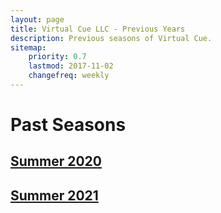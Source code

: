 ```yaml
---
layout: page
title: Virtual Cue LLC - Previous Years
description: Previous seasons of Virtual Cue.
sitemap:
    priority: 0.7
    lastmod: 2017-11-02
    changefreq: weekly
---
```

# Past Seasons
## [Summer 2020](/pastyears/Summer2020)
## [Summer 2021](/pastyears/Summer2021)
